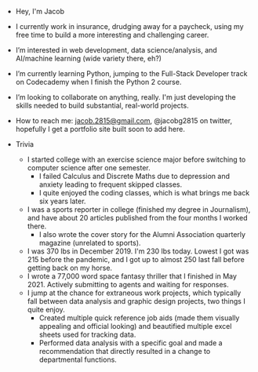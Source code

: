 - Hey, I'm Jacob

- I currently work in insurance, drudging away for a paycheck, using my free time to build a more interesting and challenging career.

- I’m interested in web development, data science/analysis, and AI/machine learning (wide variety there, eh?)

- I’m currently learning Python, jumping to the Full-Stack Developer track on Codecademy when I finish the Python 2 course. 

- I’m looking to collaborate on anything, really. I'm just developing the skills needed to build substantial, real-world projects.

- How to reach me: jacob.2815@gmail.com, @jacobg2815 on twitter, hopefully I get a portfolio site built soon to add here.

- Trivia
  - I started college with an exercise science major before switching to computer science after one semester. 
    - I failed Calculus and Discrete Maths due to depression and anxiety leading to frequent skipped classes.
    - I quite enjoyed the coding classes, which is what brings me back six years later.
  - I was a sports reporter in college (finished my degree in Journalism), and have about 20 articles published from the four months I worked there.
    - I also wrote the cover story for the Alumni Association quarterly magazine (unrelated to sports). 
  - I was 370 lbs in December 2019. I'm 230 lbs today. Lowest I got was 215 before the pandemic, and I got up to almost 250 last fall before getting back on my horse.
  - I wrote a 77,000 word space fantasy thriller that I finished in May 2021. Actively submitting to agents and waiting for responses.
  - I jump at the chance for extraneous work projects, which typically fall between data analysis and graphic design projects, two things I quite enjoy.
    - Created multiple quick reference job aids (made them visually appealing and official looking) and beautified multiple excel sheets used for tracking data.
    - Performed data analysis with a specific goal and made a recommendation that directly resulted in a change to departmental functions.
